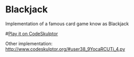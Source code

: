 # Blackjack

Implementation of a famous card game know as  Blackjack

#[Play it on CodeSkulptor](http://www.codeskulptor.org/#user38_KgX7zgYHqzdrA3k.py)

Other implementation:
http://www.codeskulptor.org/#user38_9YocaRCUTi_4.py